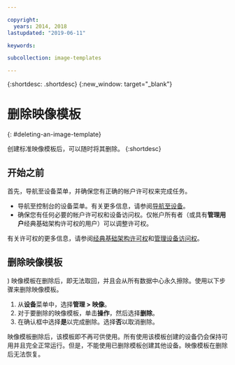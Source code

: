```yaml
---

copyright:
  years: 2014, 2018
lastupdated: "2019-06-11"

keywords:

subcollection: image-templates

---
```


{:shortdesc: .shortdesc}
{:new_window: target="_blank"}

# 删除映像模板
{: #deleting-an-image-template}

创建标准映像模板后，可以随时将其删除。
{:shortdesc}

## 开始之前
首先，导航至设备菜单，并确保您有正确的帐户许可权来完成任务。

* 导航至控制台的设备菜单。有关更多信息，请参阅[导航至设备](/docs/infrastructure/image-templates?topic=virtual-servers-navigating-devices)。
* 确保您有任何必要的帐户许可权和设备访问权。仅帐户所有者（或具有**管理用户**经典基础架构许可权的用户）可以调整许可权。

有关许可权的更多信息，请参阅[经典基础架构许可权](/docs/iam?topic=iam-infrapermission#infrapermission)和[管理设备访问权](/docs/vsi?topic=virtual-servers-managing-device-access)。

## 删除映像模板
)
映像模板在删除后，即无法取回，并且会从所有数据中心永久擦除。使用以下步骤来删除映像模板。

1. 从**设备**菜单中，选择**管理 > 映像**。
2. 对于要删除的映像模板，单击**操作**，然后选择**删除**。
3. 在确认框中选择**是**以完成删除。选择**否**以取消删除。

映像模板删除后，该模板即不再可供使用。所有使用该模板创建的设备仍会保持可用并且完全正常运行。但是，不能使用已删除模板创建其他设备。映像模板在删除后无法恢复。

